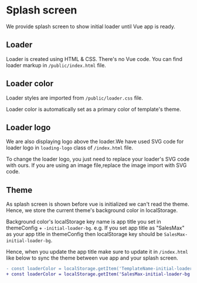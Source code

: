# Splash screen

We provide splash screen to show initial loader until Vue app is ready.

## Loader

Loader is created using HTML & CSS. There's no Vue code. You can find loader markup in `/public/index.html` file.

## Loader color

Loader styles are imported from `/public/loader.css` file.

Loader color is automatically set as a primary color of template's theme.

## Loader logo

We are also displaying logo above the loader.We have used SVG code for loader logo in `loading-logo` class of `/index.html` file.

To change the loader logo, you just need to replace your loader's SVG code with ours. If you are using an image file,replace the image import with SVG code.

## Theme

As splash screen is shown before vue is initialized we can't read the theme. Hence, we store the current theme's background color in localStorage.

Background color's localStorage key name is app title you set in themeConfig + `-initial-loader-bg`. e.g. If you set app title as "SalesMax" as your app title in themeConfig then localStorage key should be `SalesMax-initial-loader-bg`.

Hence, when you update the app title make sure to update it in `/index.html` like below to sync the theme between vue app and your splash screen.

```diff
- const loaderColor = localStorage.getItem('TemplateName-initial-loader-bg')
+ const loaderColor = localStorage.getItem('SalesMax-initial-loader-bg')
```
